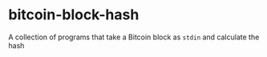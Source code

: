 # bitcoin-block-hash

A collection of programs that take a Bitcoin block as `stdin` and calculate the hash
